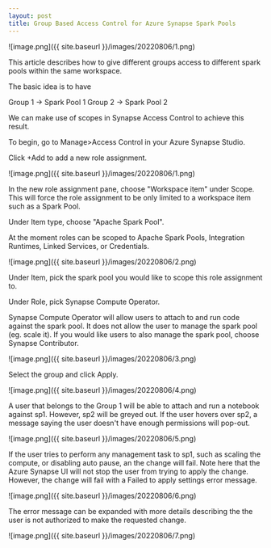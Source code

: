```yaml
---
layout: post
title: Group Based Access Control for Azure Synapse Spark Pools
---
```


![image.png]({{ site.baseurl }}/images/20220806/1.png)

This article describes how to give different groups access to different spark pools within the same workspace.

The basic idea is to have

Group 1 -> Spark Pool 1 Group 2 -> Spark Pool 2

We can make use of scopes in Synapse Access Control to achieve this result.

To begin, go to Manage>Access Control in your Azure Synapse Studio.

Click +Add to add a new role assignment.

![image.png]({{ site.baseurl }}/images/20220806/1.png)

In the new role assignment pane, choose "Workspace item" under Scope. This will force the role assignment to be only limited to a workspace item such as a Spark Pool.

Under Item type, choose "Apache Spark Pool".

At the moment roles can be scoped to Apache Spark Pools, Integration Runtimes, Linked Services, or Credentials.

![image.png]({{ site.baseurl }}/images/20220806/2.png)

Under Item, pick the spark pool you would like to scope this role assignment to.

Under Role, pick Synapse Compute Operator.

Synapse Compute Operator will allow users to attach to and run code against the spark pool. It does not allow the user to manage the spark pool (eg. scale it). If you would like users to also manage the spark pool, choose Synapse Contributor.

![image.png]({{ site.baseurl }}/images/20220806/3.png)

Select the group and click Apply.

![image.png]({{ site.baseurl }}/images/20220806/4.png)

A user that belongs to the Group 1 will be able to attach and run a notebook against sp1. However, sp2 will be greyed out. If the user hovers over sp2, a message saying the user doesn't have enough permissions will pop-out.

![image.png]({{ site.baseurl }}/images/20220806/5.png)

If the user tries to perform any management task to sp1, such as scaling the compute, or disabling auto pause, an the change will fail. Note here that the Azure Synapse UI will not stop the user from trying to apply the change. However, the change will fail with a Failed to apply settings error message.

![image.png]({{ site.baseurl }}/images/20220806/6.png)

The error message can be expanded with more details describing the the user is not authorized to make the requested change.

![image.png]({{ site.baseurl }}/images/20220806/7.png)